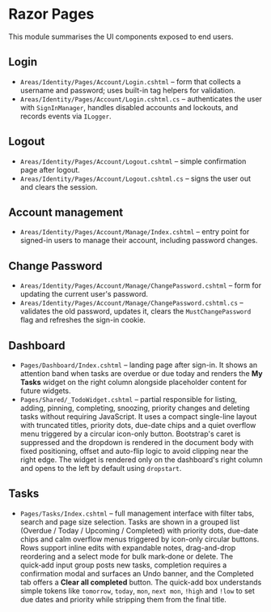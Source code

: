 # Razor Pages

This module summarises the UI components exposed to end users.

## Login
* `Areas/Identity/Pages/Account/Login.cshtml` – form that collects a username and password; uses built-in tag helpers for validation.
* `Areas/Identity/Pages/Account/Login.cshtml.cs` – authenticates the user with `SignInManager`, handles disabled accounts and lockouts, and records events via `ILogger`.

## Logout
* `Areas/Identity/Pages/Account/Logout.cshtml` – simple confirmation page after logout.
* `Areas/Identity/Pages/Account/Logout.cshtml.cs` – signs the user out and clears the session.

## Account management
* `Areas/Identity/Pages/Account/Manage/Index.cshtml` – entry point for signed-in users to manage their account, including password changes.

## Change Password
* `Areas/Identity/Pages/Account/Manage/ChangePassword.cshtml` – form for updating the current user's password.
* `Areas/Identity/Pages/Account/Manage/ChangePassword.cshtml.cs` – validates the old password, updates it, clears the `MustChangePassword` flag and refreshes the sign-in cookie.

## Dashboard
* `Pages/Dashboard/Index.cshtml` – landing page after sign-in. It shows an attention band when tasks are overdue or due today and renders the **My Tasks** widget on the right column alongside placeholder content for future widgets.
* `Pages/Shared/_TodoWidget.cshtml` – partial responsible for listing, adding, pinning, completing, snoozing, priority changes and deleting tasks without requiring JavaScript. It uses a compact single-line layout with truncated titles, priority dots, due-date chips and a quiet overflow menu triggered by a circular icon-only button. Bootstrap's caret is suppressed and the dropdown is rendered in the document body with fixed positioning, offset and auto-flip logic to avoid clipping near the right edge. The widget is rendered only on the dashboard's right column and opens to the left by default using `dropstart`.

## Tasks
* `Pages/Tasks/Index.cshtml` – full management interface with filter tabs, search and page size selection. Tasks are shown in a grouped list (Overdue / Today / Upcoming / Completed) with priority dots, due-date chips and calm overflow menus triggered by icon-only circular buttons. Rows support inline edits with expandable notes, drag-and-drop reordering and a select mode for bulk mark‑done or delete. The quick‑add input group posts new tasks, completion requires a confirmation modal and surfaces an Undo banner, and the Completed tab offers a **Clear all completed** button.
  The quick-add box understands simple tokens like `tomorrow`, `today`, `mon`, `next mon`, `!high` and `!low` to set due dates and priority while stripping them from the final title.
